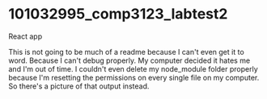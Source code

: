# 101032995_comp3123_labtest2
React app

This is not going to be much of a readme because I can't even get it to word. Because I can't debug properly. My computer decided it hates me and I'm out of time.
I couldn't even delete my node_module folder properly because I'm resetting the permissions on every single file on my computer. 
So there's a picture of that output instead. 
